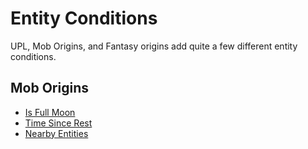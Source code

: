 # Entity Conditions
UPL, Mob Origins, and Fantasy origins add quite a few different entity conditions.


## Mob Origins

* [Is Full Moon](entity_conditions/is_full_moon.md)
* [Time Since Rest](entity_conditions/time_since_rest.md)
* [Nearby Entities](entity_conditions/nearby_entities.md)

